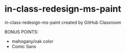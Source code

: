 # in-class-redesign-ms-paint
in-class-redesign-ms-paint created by GitHub Classroom


BONUS POINTS:
- mahogany/oak color
- Comic Sans
